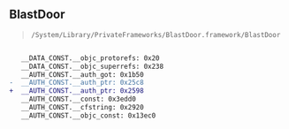 ## BlastDoor

> `/System/Library/PrivateFrameworks/BlastDoor.framework/BlastDoor`

```diff

   __DATA_CONST.__objc_protorefs: 0x20
   __DATA_CONST.__objc_superrefs: 0x238
   __AUTH_CONST.__auth_got: 0x1b50
-  __AUTH_CONST.__auth_ptr: 0x25c8
+  __AUTH_CONST.__auth_ptr: 0x2598
   __AUTH_CONST.__const: 0x3edd0
   __AUTH_CONST.__cfstring: 0x2920
   __AUTH_CONST.__objc_const: 0x13ec0

```
